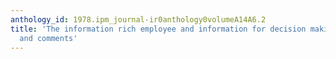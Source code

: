 ```yaml
---
anthology_id: 1978.ipm_journal-ir0anthology0volumeA14A6.2
title: 'The information rich employee and information for decision making: Review
  and comments'
---
```

